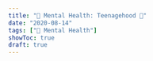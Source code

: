 ```yaml
---
title: "🧠 Mental Health: Teenagehood 🐥"
date: "2020-08-14"
tags: ["🧠 Mental Health"]
showToc: true
draft: true
---
```

